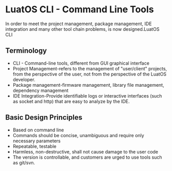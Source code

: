 # LuatOS CLI - Command Line Tools

In order to meet the project management, package management, IDE integration and many other tool chain problems, is now designed.LuatOS CLI

## Terminology

* CLI - Command-line tools, different from GUI graphical interface
* Project Management-refers to the management of "user/client" projects, from the perspective of the user, not from the perspective of the LuatOS developer.
* Package management-firmware management, library file management, dependency management
* IDE Integration-Provide identifiable logs or interactive interfaces (such as socket and http) that are easy to analyze by the IDE.

## Basic Design Principles

* Based on command line
* Commands should be concise, unambiguous and require only necessary parameters
* Repeatable, testable
* Harmless, non-destructive, shall not cause damage to the user code
* The version is controllable, and customers are urged to use tools such as git/svn.

